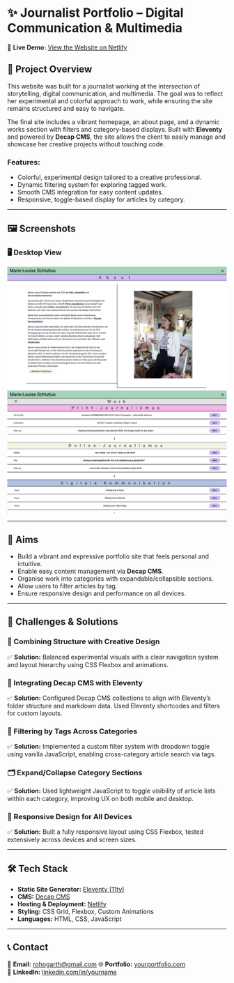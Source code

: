 # ✨ Journalist Portfolio – Digital Communication & Multimedia  

🔗 **Live Demo:** [View the Website on Netlify](https://journalist-website.netlify.app/)  

## 🎨 Project Overview  

This website was built for a journalist working at the intersection of storytelling, digital communication, and multimedia. The goal was to reflect her experimental and colorful approach to work, while ensuring the site remains structured and easy to navigate.

The final site includes a vibrant homepage, an about page, and a dynamic works section with filters and category-based displays. Built with **Eleventy** and powered by **Decap CMS**, the site allows the client to easily manage and showcase her creative projects without touching code.

### Features:
- Colorful, experimental design tailored to a creative professional.
- Dynamic filtering system for exploring tagged work.
- Smooth CMS integration for easy content updates.
- Responsive, toggle-based display for articles by category.

---

## 🖼️ Screenshots  

### 🖥️ Desktop View  
![Desktop View](readme/about.png)  ![Desktop View](readme/work.png)  

---

## 🎯 Aims  
- Build a vibrant and expressive portfolio site that feels personal and intuitive.  
- Enable easy content management via **Decap CMS**.  
- Organise work into categories with expandable/collapsible sections.  
- Allow users to filter articles by tag.  
- Ensure responsive design and performance on all devices.  

---

## 🚧 Challenges & Solutions  

### 🧩 Combining Structure with Creative Design  
✅ **Solution:** Balanced experimental visuals with a clear navigation system and layout hierarchy using CSS Flexbox and animations.  

### 🔧 Integrating Decap CMS with Eleventy  
✅ **Solution:** Configured Decap CMS collections to align with Eleventy’s folder structure and markdown data. Used Eleventy shortcodes and filters for custom layouts.

### 🧭 Filtering by Tags Across Categories  
✅ **Solution:** Implemented a custom filter system with dropdown toggle using vanilla JavaScript, enabling cross-category article search via tags.  

### 🗂️ Expand/Collapse Category Sections  
✅ **Solution:** Used lightweight JavaScript to toggle visibility of article lists within each category, improving UX on both mobile and desktop.  

### 📱 Responsive Design for All Devices  
✅ **Solution:** Built a fully responsive layout using CSS Flexbox, tested extensively across devices and screen sizes.  

---

## 🛠 Tech Stack  

- **Static Site Generator:** [Eleventy (11ty)](https://www.11ty.dev/)  
- **CMS:** [Decap CMS](https://www.decapcms.org/)  
- **Hosting & Deployment:** [Netlify](https://www.netlify.com/)  
- **Styling:** CSS Grid, Flexbox, Custom Animations  
- **Languages:** HTML, CSS, JavaScript  

---

## 📞 Contact  

📧 **Email:** rohogarth@gmail.com 
🌐 **Portfolio:** [yourportfolio.com](https://wondrous-sprite-d950e1.netlify.app/)  
💼 **LinkedIn:** [linkedin.com/in/yourname](https://www.linkedin.com/in/rosemary-hogarth/)  
